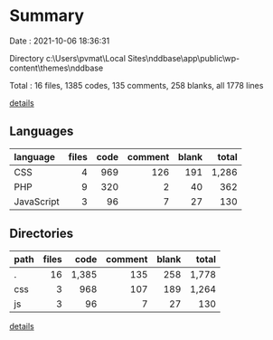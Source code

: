 # Summary

Date : 2021-10-06 18:36:31

Directory c:\Users\pvmat\Local Sites\nddbase\app\public\wp-content\themes\nddbase

Total : 16 files,  1385 codes, 135 comments, 258 blanks, all 1778 lines

[details](details.md)

## Languages
| language | files | code | comment | blank | total |
| :--- | ---: | ---: | ---: | ---: | ---: |
| CSS | 4 | 969 | 126 | 191 | 1,286 |
| PHP | 9 | 320 | 2 | 40 | 362 |
| JavaScript | 3 | 96 | 7 | 27 | 130 |

## Directories
| path | files | code | comment | blank | total |
| :--- | ---: | ---: | ---: | ---: | ---: |
| . | 16 | 1,385 | 135 | 258 | 1,778 |
| css | 3 | 968 | 107 | 189 | 1,264 |
| js | 3 | 96 | 7 | 27 | 130 |

[details](details.md)